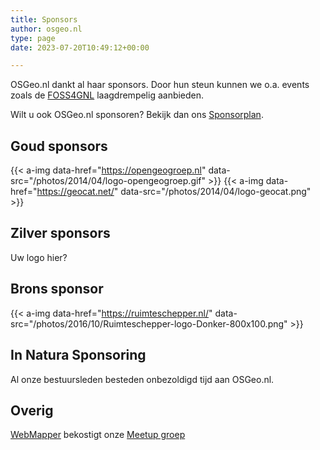 ```yaml
---
title: Sponsors
author: osgeo.nl
type: page
date: 2023-07-20T10:49:12+00:00

---
```

OSGeo.nl dankt al haar sponsors. 
Door hun steun kunnen we o.a. events zoals de [FOSS4GNL][1] laagdrempelig aanbieden.

Wilt u ook OSGeo.nl sponsoren? Bekijk dan ons [Sponsorplan](/sponsorplan/).

## Goud sponsors

{{< a-img data-href="https://opengeogroep.nl" data-src="/photos/2014/04/logo-opengeogroep.gif" >}}
{{< a-img data-href="https://geocat.net/" data-src="/photos/2014/04/logo-geocat.png" >}}

## Zilver sponsors

Uw logo hier?

## Brons sponsor

{{< a-img data-href="https://ruimteschepper.nl/" data-src="/photos/2016/10/Ruimteschepper-logo-Donker-800x100.png" >}}

## In Natura Sponsoring

Al onze bestuursleden besteden onbezoldigd tijd aan OSGeo.nl. 

## Overig

[WebMapper][4] bekostigt onze [Meetup groep][5]

 [1]: https://foss4g.nl
 [2]: https://osgeo.nl/sponsorplan
 [3]: https://rwgc.nl/
 [4]: https://webmapper.net
 [5]: https://www.meetup.com/OSGeoNL
